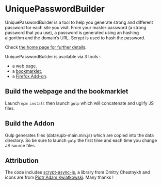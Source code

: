 # UniquePasswordBuilder

UniquePasswordBuilder is a tool to help you generate strong and different password for each site you visit.
From your master password (a strong password that you use), a password is generated using an hashing algorithm and the domain’s URL.
Scrypt is used to hash the password.

Check [the home page for further details](http://paulgreg.me/UniquePasswordBuilder).

UniquePasswordBuilder is available via 3 tools :

  * a [web page](http://paulgreg.me/UniquePasswordBuilder),
  * a [bookmarklet](http://paulgreg.me/UniquePasswordBuilder),
  * a [Firefox Add-on](https://addons.mozilla.org/en-US/firefox/addon/uniquepasswordbuilder-addon).


## Build the webpage and the bookmarklet

Launch `npm install` then launch `gulp` which will concatenate and uglify JS files.

## Build the Addon

Gulp generates files (data/upb-main.min.js) which are copied into the data directory.
So be sure to launch `gulp` the first time and each time you change JS source files.

Attribution
--------------

The code includes [scrypt-async-js](https://github.com/dchest/scrypt-async-js), a library from Dmitry Chestnykh and icons are from [Piotr Adam Kwiatkowski](http://ikons.piotrkwiatkowski.co.uk/). Many thanks !
